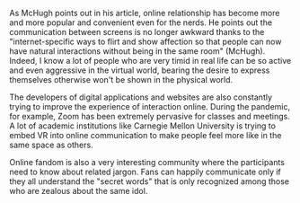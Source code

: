 As McHugh points out in his article, online relationship has become more and more popular and convenient even for the nerds. He points out the communication between screens is no longer awkward thanks to the "internet-specific ways to flirt and show affection so that people can now have natural interactions without being in the same room" (McHugh). Indeed, I know a lot of people who are very timid in real life can be so active and even aggressive in the virtual world, bearing the desire to express themselves otherwise won't be shown in the physical world.<br>

The developers of digital applications and websites are also constantly trying to improve the experience of interaction online. During the pandemic, for example, Zoom has been extremely pervasive for classes and meetings. A lot of academic institutions like Carnegie Mellon University is trying to embed VR into online communication to make people feel more like in the same space as others. <br>

Online fandom is also a very interesting community where the participants need to know about related jargon. Fans can happily communicate only if they all understand the "secret words" that is only recognized among those who are zealous about the same idol.
